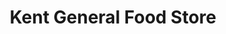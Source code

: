---
title: "Kent General Food Store"
url: /gillingham/kent-general-food-store/
shop: Lebensmittel
---